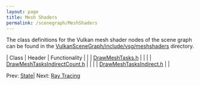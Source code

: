 ```yaml
---
layout: page
title: Mesh Shaders
permalink: /scenegraph/MeshShaders
---
```


The class definitions for the Vulkan mesh shader nodes of the scene graph can be found in the [VulkanSceneGraph/include/vsg/meshshaders](https://github.com/vsg-dev/VulkanSceneGraph/blob/master/include/vsg/meshshaders/) directory.

| Class | Header | Functionality |
| | [DrawMeshTasks.h](https://github.com/vsg-dev/VulkanSceneGraph/blob/master/include/vsg/meshshaders/) | |
| | [DrawMeshTasksIndirectCount.h](https://github.com/vsg-dev/VulkanSceneGraph/blob/master/include/vsg/meshshaders/) | |
| | [DrawMeshTasksIndirect.h](https://github.com/vsg-dev/VulkanSceneGraph/blob/master/include/vsg/commands/) | |

Prev: [State](State.md)| Next: [Ray Tracing](RayTracing.md)

